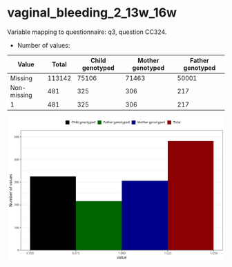 # vaginal_bleeding_2_13w_16w
Variable mapping to questionnaire: q3, question CC324.
- Number of values:

| Value | Total | Child genotyped | Mother genotyped | Father genotyped |
| ----- | ----- | --------------- | ---------------- | ---------------- |
| Missing | 113142 | 75106 | 71463 | 50001 |
| Non-missing | 481 | 325 | 306 | 217 |
| 1 | 481 | 325 | 306 | 217 |



![](vaginal_bleeding_2_13w_16w_n.png)




